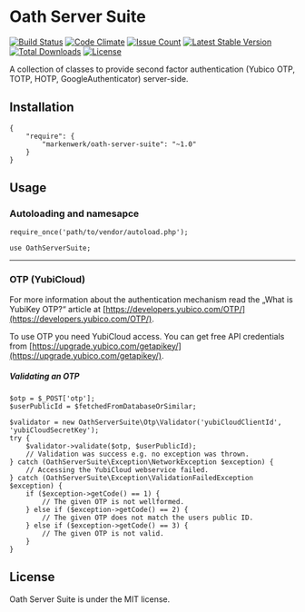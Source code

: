# Oath Server Suite

[![Build Status](https://travis-ci.org/markenwerk/php-oath-server-suite.svg?branch=master)](https://travis-ci.org/markenwerk/php-oath-server-suite)
[![Code Climate](https://codeclimate.com/github/markenwerk/php-oath-server-suite/badges/gpa.svg)](https://codeclimate.com/github/markenwerk/php-oath-server-suite)
[![Issue Count](https://codeclimate.com/github/markenwerk/php-oath-server-suite/badges/issue_count.svg)](https://codeclimate.com/github/markenwerk/php-oath-server-suite)
[![Latest Stable Version](https://poser.pugx.org/markenwerk/oath-server-suite/v/stable)](https://packagist.org/packages/markenwerk/oath-server-suite)
[![Total Downloads](https://poser.pugx.org/markenwerk/oath-server-suite/downloads)](https://packagist.org/packages/markenwerk/oath-server-suite)
[![License](https://poser.pugx.org/markenwerk/oath-server-suite/license)](https://packagist.org/packages/markenwerk/oath-server-suite)

A collection of classes to provide second factor authentication (Yubico OTP, TOTP, HOTP, GoogleAuthenticator) server-side.

## Installation

```{json}
{
   	"require": {
        "markenwerk/oath-server-suite": "~1.0"
    }
}
```

## Usage

### Autoloading and namesapce

```{php}  
require_once('path/to/vendor/autoload.php');

use OathServerSuite;
```

---

### OTP (YubiCloud)

For more information about the authentication mechanism read the „What is YubiKey OTP?“ article at [https://developers.yubico.com/OTP/](https://developers.yubico.com/OTP/).

To use OTP you need YubiCloud access. You can get free API credentials from [https://upgrade.yubico.com/getapikey/](https://upgrade.yubico.com/getapikey/).

##### Validating an OTP

```{php}
$otp = $_POST['otp'];
$userPublicId = $fetchedFromDatabaseOrSimilar;

$validator = new OathServerSuite\Otp\Validator('yubiCloudClientId', 'yubiCloudSecretKey');
try {
	$validator->validate($otp, $userPublicId);
	// Validation was success e.g. no exception was thrown.
} catch (OathServerSuite\Exception\NetworkException $exception) {
	// Accessing the YubiCloud webservice failed.
} catch (OathServerSuite\Exception\ValidationFailedException $exception) {
	if ($exception->getCode() == 1) {
		// The given OTP is not wellformed.
	} else if ($exception->getCode() == 2) {
		// The given OTP does not match the users public ID.
	} else if ($exception->getCode() == 3) {
		// The given OTP is not valid.
	}
}
```

## License

Oath Server Suite is under the MIT license.